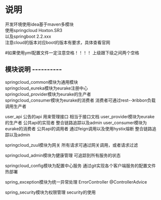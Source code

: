 # 说明
开发环境使用idea基于maven多模块    
使用springcloud Hoxton.SR3    
以及springboot 2.2.xxx    
注意cloud的版本对应boot的版本有要求，具体查看官网  

#如果使用yml配置文件一定注意空格！！！！ 上级跟下级之间两个空格

##   模块说明  ----------

springcloud_common模块为通用模块  
springcloud_eureka模块为eurake注册中心  
springcloud_provider模块为eurake的生产者  
springcloud_consumer模块为eurake的消费者  消费者可通过rest--》ribbon负载调用生产者  


user_api  公告的api 用来管理接口 相当于接口文档
user_provider模块为eurake的生产者 公共api的实现者  整合链路追踪以及admin
user_consumer模块为eurake的消费者  公共api的调用者 通过feign调用以及使用hystix熔断 整合链路追踪以及admin

springcloud_zuul模块为网关 所有请求可通过网关调用，或者请求过滤

springcloud_admin模块为健康管理 可追踪到所有服务的状态

springcloud_config模块为配置中心服务 通过git实现各个客户端服务的配置文件热部署

spring_exception模块为统一异常处理  ErrorController  @ControllerAdvice

spring_security模块为权限管理  security的使用  




